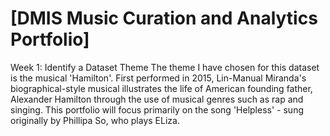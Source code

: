 # \[DMIS Music Curation and Analytics Portfolio\]
Week 1: Identify a Dataset Theme
The theme I have chosen for this dataset is the musical 'Hamilton'. First performed in 2015, Lin-Manual Miranda's biographical-style musical illustrates the life of American founding father, Alexander Hamilton through the use of musical genres such as rap and singing. This portfolio will focus primarily on the song 'Helpless' - sung originally by Phillipa So, who plays ELiza.
